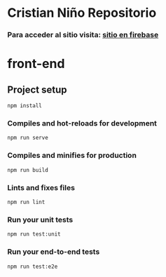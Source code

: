# Cristian Niño Repositorio

### Para acceder al sitio visita: [sitio en firebase](https://personal-eb4bc.firebaseapp.com "Cristian Niño Homepage")


# front-end

## Project setup
```
npm install
```

### Compiles and hot-reloads for development
```
npm run serve
```

### Compiles and minifies for production
```
npm run build
```

### Lints and fixes files
```
npm run lint
```

### Run your unit tests
```
npm run test:unit
```

### Run your end-to-end tests
```
npm run test:e2e
```
